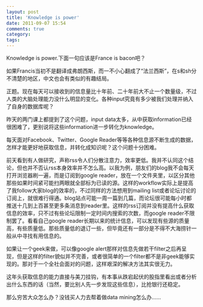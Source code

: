 ```yaml
---
layout: post
title: 'Knowledge is power'
date: 2011-09-07 15:54
comments: true
category: 
tags:
---
```

    

Knowledge is power.下面一句应该是France is bacon吧？

如果Francis当初不是翻译成弗朗西斯，而一不小心翻成了“法兰西斯”，在s和sh分不清楚的地区，中文也会有类似的有趣结局。

正题。现在每天可以接收到的信息量比十年前、二十年前大不止一个数量级，不过人类的大脑处理能力没什么明显的变化。各种input究竟有多少被我们处理并纳入了自身的数据库呢？

昨天的两门课上都提到了这个问题，input data太多，从中获取information已经很困难了，更别说将这些information进一步转化为knowledge。

每天面对Facebook、Twitter、Google Reader等等各种信息源不断生成的数据，怎样才能更好地获取信息，并转化成知识呢？这个问题十分困难。

前天看到有人做研究，声称rss令人们分散注意力，效率更低。我并不认同这个结论，但也并不否认rss本身效率并不怎么高。以我为例，朋友们的blog我不会每天打开浏览器刷一遍，而是订阅到google reader，放在一个文件夹里，以区分其他那些如果时间紧可能扫两眼就全部标为已读的源。这样的workflow实际上是提高了我follow大家blog的效率的，不过同样的方法想用到mailing list或者论坛讨论的订阅上，就很难行得通。blog站点可能一周一篇到几篇，而论坛很可能每小时都推送十几到上百甚至更多条消息到reader里。这样的rss订阅并没有提高什么获取信息的效率，只不过有些论坛限制一定时间内搜索的次数，而google reader不限制罢了。看看自己google reader长期以来的统计信息，可以发现有些源的质量高，有些质量低。那些质量低的退订一些，但毕竟还有一部分是不得不大海捞针一般从中寻找有用信息的。

如果让一个geek来做，可以像google alert那样对信息先做若干filter之后再呈现，但是这样的filter貌似并不完善，或者很简单的一个filter都不是非geek能够实现的。那对于一个全社会面对的问题，这样艰深的解决方法其实很无力。

这年头获取信息的能力直接与美刀挂钩，有本事从跌宕起伏的股指里看出或者分析出什么东西的话（当然，要比别人先一步发现这些信息），比抢银行还稳定。

那么穷苦大众怎么办？没钱买人力去帮着做data mining怎么办……
